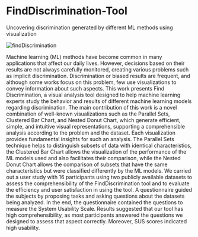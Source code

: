 # FindDiscrimination-Tool
Uncovering discrimination generated by different ML methods using visualization


![findDiscrimination](https://github.com/JudithEscalante/FindDiscrimination-Tool-/assets/12816576/c076fb12-1e37-43b5-84ef-508f48f4fb9f)

Machine learning (ML) methods have become common in many applications that affect our daily lives. However, decisions based on their results are not always carefully monitored, creating various problems such as implicit discrimination. Discrimination or biased results are frequent, and although some works focus on this problem, few use visualizations to convey information about such aspects. This work presents Find Discrimination, a visual analysis tool designed to help machine learning experts study the behavior and results of different machine learning models regarding discrimination. The main contribution of this work is a novel combination of well-known visualizations such as the Parallel Sets, Clustered Bar Chart, and Nested Donut Chart, which generate efficient, simple, and intuitive visual representations, supporting a comprehensible analysis according to the problem and the dataset. Each visualization provides fundamental insights for such an analysis. The Parallel Sets technique helps to distinguish subsets of data with identical characteristics, the Clustered Bar Chart allows the visualization of the performance of the ML models used and also facilitates their comparison, while the Nested Donut Chart allows the comparison of subsets that have the same characteristics but were classified differently by the ML models. We carried out a user study with 16 participants using two publicly available datasets to assess the comprehensibility of the FindDiscrimination tool and to evaluate the efficiency and user satisfaction in using the tool. A questionnaire guided the subjects by proposing tasks and asking questions about the datasets being analyzed. In the end, the questionnaire contained the questions to measure the System Usability Scale. Results suggested that our tool has high comprehensibility, as most participants answered the questions we designed to assess that aspect correctly. Moreover, SUS scores indicated high usability.  
